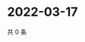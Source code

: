 # 2022-03-17

共 0 条

<!-- BEGIN WEIBO -->
<!-- 最后更新时间 Thu Mar 17 2022 16:18:36 GMT+0800 (China Standard Time) -->

<!-- END WEIBO -->
